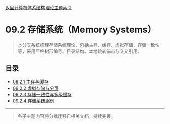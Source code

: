 [返回计算机体系结构理论主题索引](../README.md)

# 09.2 存储系统（Memory Systems）

> 本分支系统梳理存储系统理论，包括主存、缓存、虚拟存储、存储一致性等，采用严格树形编号、目录结构、本地跳转锚点与交叉引用。

## 目录
- [09.2.1 主存与缓存](./09.2.1_Main_Memory_and_Cache.md)
- [09.2.2 虚拟存储与分页](./09.2.2_Virtual_Memory_and_Paging.md)
- [09.2.3 存储一致性与多级缓存](./09.2.3_Consistency_and_Multilevel_Cache.md)
- [09.2.4 存储系统案例](./09.2.4_Memory_Systems_Cases.md)

---

> 各子主题内容将分批迁移自相关文档，持续完善。 